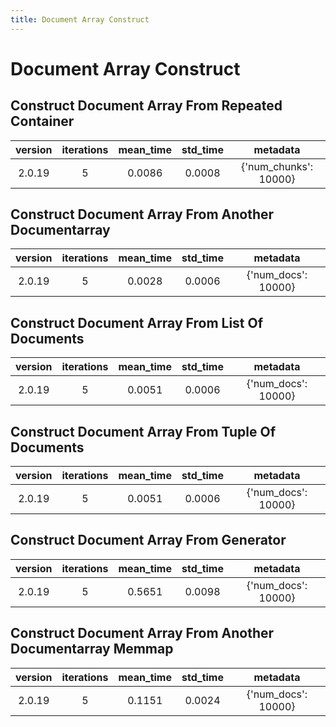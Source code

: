 ```yaml
---
title: Document Array Construct
---
```

# Document Array Construct

## Construct Document Array From Repeated Container

| version | iterations | mean_time | std_time | metadata |
| :---: | :---: | :---: | :---: | :---: |
| 2.0.19 | 5 | 0.0086 | 0.0008 | {'num_chunks': 10000} |
## Construct Document Array From Another Documentarray

| version | iterations | mean_time | std_time | metadata |
| :---: | :---: | :---: | :---: | :---: |
| 2.0.19 | 5 | 0.0028 | 0.0006 | {'num_docs': 10000} |
## Construct Document Array From List Of Documents

| version | iterations | mean_time | std_time | metadata |
| :---: | :---: | :---: | :---: | :---: |
| 2.0.19 | 5 | 0.0051 | 0.0006 | {'num_docs': 10000} |
## Construct Document Array From Tuple Of Documents

| version | iterations | mean_time | std_time | metadata |
| :---: | :---: | :---: | :---: | :---: |
| 2.0.19 | 5 | 0.0051 | 0.0006 | {'num_docs': 10000} |
## Construct Document Array From Generator

| version | iterations | mean_time | std_time | metadata |
| :---: | :---: | :---: | :---: | :---: |
| 2.0.19 | 5 | 0.5651 | 0.0098 | {'num_docs': 10000} |
## Construct Document Array From Another Documentarray Memmap

| version | iterations | mean_time | std_time | metadata |
| :---: | :---: | :---: | :---: | :---: |
| 2.0.19 | 5 | 0.1151 | 0.0024 | {'num_docs': 10000} |
